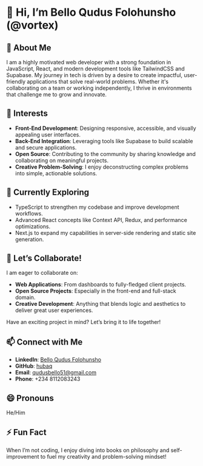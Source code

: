 # 👋 Hi, I’m Bello Qudus Folohunsho (@vortex)

## 🚀 About Me  
I am a highly motivated web developer with a strong foundation in JavaScript, React, and modern development tools like TailwindCSS and Supabase. My journey in tech is driven by a desire to create impactful, user-friendly applications that solve real-world problems. Whether it's collaborating on a team or working independently, I thrive in environments that challenge me to grow and innovate.

## 👀 Interests  
- **Front-End Development**: Designing responsive, accessible, and visually appealing user interfaces.  
- **Back-End Integration**: Leveraging tools like Supabase to build scalable and secure applications.  
- **Open Source**: Contributing to the community by sharing knowledge and collaborating on meaningful projects.  
- **Creative Problem-Solving**: I enjoy deconstructing complex problems into simple, actionable solutions.

## 🌱 Currently Exploring  
- TypeScript to strengthen my codebase and improve development workflows.  
- Advanced React concepts like Context API, Redux, and performance optimizations.  
- Next.js to expand my capabilities in server-side rendering and static site generation.  

## 💞️ Let’s Collaborate!  
I am eager to collaborate on:  
- **Web Applications**: From dashboards to fully-fledged client projects.  
- **Open Source Projects**: Especially in the front-end and full-stack domain.  
- **Creative Development**: Anything that blends logic and aesthetics to deliver great user experiences.  

Have an exciting project in mind? Let’s bring it to life together!  

## 📫 Connect with Me  
- **LinkedIn**: [Bello Qudus Folohunsho](https://www.linkedin.com/in/bello-qudus-folohunsho-hubaq-2007a9278/)  
- **GitHub**: [hubaq](https://github.com/hubaq)  
- **Email**: qudusbello51@gmail.com  
- **Phone**: +234 8112083243  

## 😄 Pronouns  
He/Him  

## ⚡ Fun Fact  
When I’m not coding, I enjoy diving into books on philosophy and self-improvement to fuel my creativity and problem-solving mindset!  
